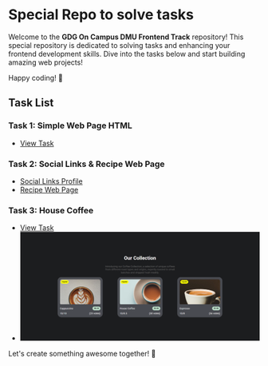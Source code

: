 # Special Repo to solve tasks

Welcome to the **GDG On Campus DMU Frontend Track** repository! This special repository is dedicated to solving tasks and enhancing your frontend development skills. Dive into the tasks below and start building amazing web projects!

Happy coding! 🚀

## Task List

### Task 1: Simple Web Page HTML
- [View Task](Tasks/T1/)

### Task 2: Social Links & Recipe Web Page
- [Social Links Profile](Tasks/T2/Social-Links-Profile/)
- [Recipe Web Page](Tasks/T2/Recipe-Page/)

### Task 3: House Coffee
- [View Task](Tasks/T3/)
- ![Web Preview](Tasks/T3/Web_photo.png)

Let's create something awesome together! 🌟